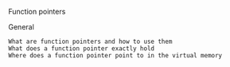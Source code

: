 Function pointers

General

    What are function pointers and how to use them
    What does a function pointer exactly hold
    Where does a function pointer point to in the virtual memory